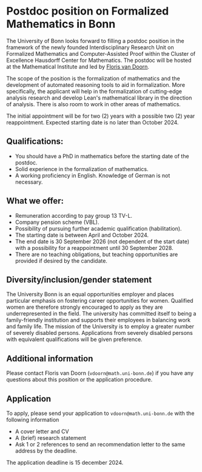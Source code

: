 # Postdoc position on Formalized Mathematics in Bonn

The University of Bonn looks forward to filling a postdoc position in the framework of the newly founded Interdisciplinary Research Unit on Formalized Mathematics and Computer-Assisted Proof within the Cluster of Excellence Hausdorff Center for Mathematics. The postdoc will be hosted at the Mathematical Institute and led by [Floris van Doorn](https://florisvandoorn.com/).

The scope of the position is the formalization of mathematics and the development of automated reasoning tools to aid in formalization. More specifically, the applicant will help in the formalization of cutting-edge analysis research and develop Lean's mathematical library in the direction of analysis. There is also room to work in other areas of mathematics.

The initial appointment will be for two (2) years with a possible two
(2) year reappointment. Expected starting date is no later than October
2024.

## Qualifications:

* You should have a PhD in mathematics before the starting date of the postdoc.
* Solid experience in the formalization of mathematics.
* A working proficiency in English. Knowledge of German is not necessary.


## What we offer:
* Remuneration according to pay group 13 TV-L.
* Company pension scheme (VBL).
* Possibility of pursuing further academic qualification (habilitation).
* The starting date is between April and October 2024.
* The end date is 30 September 2026 (not dependent of the start date) with a possibility for a reappointment until 30 September 2028.
* There are no teaching obligations, but teaching opportunities are provided if desired by the candidate.

## Diversity/inclusion/gender statement

The University Bonn is an equal opportunities employer and places
particular emphasis on fostering career opportunities for women. Qualified women are therefore strongly encouraged
to apply as they are underrepresented in the field. The university has committed itself to being a
family-friendly institution and supports their
employees in balancing work and family life. The mission of the
University is to employ a greater number of
severely disabled persons. Applications from severely disabled persons
with equivalent qualifications will be given preference.

## Additional information

Please contact Floris van Doorn (`vdoorn@math.uni-bonn.de`) if you have any questions about this position or the application procedure.


## Application

To apply, please send your application to `vdoorn@math.uni-bonn.de` with the following information

* A cover letter and CV
* A (brief) research statement
* Ask 1 or 2 references to send an recommendation letter to the same address by the deadline.

The application deadline is 15 december 2024.